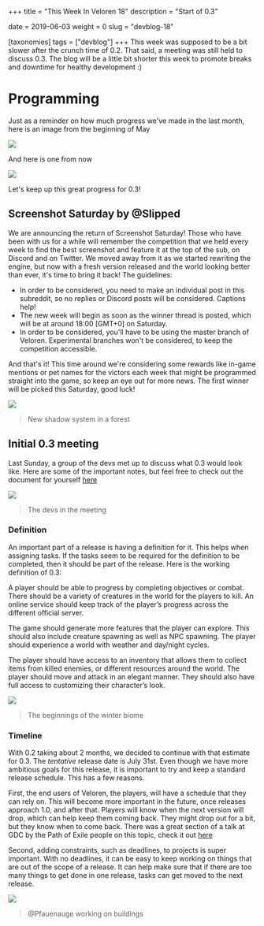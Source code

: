 +++
title = "This Week In Veloren 18"
description = "Start of 0.3"

date = 2019-06-03
weight = 0
slug = "devblog-18"

[taxonomies]
tags = ["devblog"]
+++
This week was supposed to be a bit slower after the crunch time of 0.2. That said, a meeting was still held to discuss 0.3. The blog will be a little bit shorter this week to promote breaks and downtime for healthy development :)

# Programming

Just as a reminder on how much progress we've made in the last month, here is an image from the beginning of May

<img src="https://cdn.discordapp.com/attachments/523568428905398283/585052316017623087/noo6hytyoeu21.png"/>

And here is one from now

<img src="https://cdn.discordapp.com/attachments/523568428905398283/585052433634426880/3czqevfo7n131.png"/>

Let's keep up this great progress for 0.3!

## Screenshot Saturday by @Slipped

We are announcing the return of Screenshot Saturday! Those who have been with us for a while will remember the competition that we held every week to find the best screenshot and feature it at the top of the sub, on Discord and on Twitter. We moved away from it as we started rewriting the engine, but now with a fresh version released and the world looking better than ever, it's time to bring it back! The guidelines: 
- In order to be considered, you need to make an individual post in this subreddit, so no replies or Discord posts will be considered. Captions help!
- The new week will begin as soon as the winner thread is posted, which will be at around 18:00 [GMT+0] on Saturday. 
- In order to be considered, you'll have to be using the master branch of Veloren. Experimental branches won't be considered, to keep the competition accessible.

And that's it! This time around we're considering some rewards like in-game mentions or pet names for the victors each week that might be programmed straight into the game, so keep an eye out for more news. The first winner will be picked this Saturday, good luck!

<img src="https://cdn.discordapp.com/attachments/523568428905398283/583662031438217216/screenshot_1559225872419.png"/>

> New shadow system in a forest

## Initial 0.3 meeting

Last Sunday, a group of the devs met up to discuss what 0.3 would look like. Here are some of the important notes, but feel free to check out the document for yourself [here](https://docs.google.com/document/d/15i50N7dISQBaGif1ilfVwhhmt3Ylh46Lam-Lw3l8Gcg/edit?usp=sharing)

<img src="https://cdn.discordapp.com/attachments/541307840938377217/584816144959930368/Discord_0SpUt0my2d.png"/>

> The devs in the meeting

### Definition

An important part of a release is having a definition for it. This helps when assigning tasks. If the tasks seem to be required for the definition to be completed, then it should be part of the release. Here is the working definition of 0.3:

A player should be able to progress by completing objectives or combat. There should be a variety of creatures in the world for the players to kill. An online service should keep track of the player’s progress across the different official server.

The game should generate more features that the player can explore. This should also include creature spawning as well as NPC spawning. The player should experience a world with weather and day/night cycles.

The player should have access to an inventory that allows them to collect items from killed enemies, or different resources around the world. The player should move and attack in an elegant manner. They should also have full access to customizing their character’s look.

<img src="https://cdn.discordapp.com/attachments/523568428905398283/584821471470419974/unknown.png"/>

> The beginnings of the winter biome

### Timeline

With 0.2 taking about 2 months, we decided to continue with that estimate for 0.3. The *tentative* release date is July 31st. Even though we have more ambitious goals for this release, it is important to try and keep a standard release schedule. This has a few reasons.

First, the end users of Veloren, the players, will have a schedule that they can rely on. This will become more important in the future, once releases approach 1.0, and after that. Players will know when the next version will drop, which can help keep them coming back. They might drop out for a bit, but they know when to come back. There was a great section of a talk at GDC by the Path of Exile people on this topic, check it out [here](https://youtu.be/tmuy9fyNUjY?t=1076)

Second, adding constraints, such as deadlines, to projects is super important. With no deadlines, it can be easy to keep working on things that are out of the scope of a release. It can help make sure that if there are too many things to get done in one release, tasks can get moved to the next release.

<img src="https://cdn.discordapp.com/attachments/523568428905398283/584177728916291589/screenshot_1559348833873.png"/>

> @Pfauenauge working on buildings